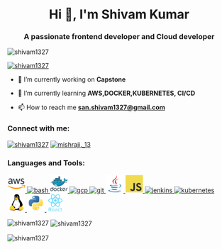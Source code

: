 <h1 align="center">Hi 👋, I'm Shivam Kumar</h1>
<h3 align="center">A passionate frontend developer and Cloud developer</h3>

<p align="left"> <img src="https://komarev.com/ghpvc/?username=shivam1327&label=Profile%20views&color=0e75b6&style=flat" alt="shivam1327" /> </p>

<p align="left"> <a href="https://github.com/ryo-ma/github-profile-trophy"><img src="https://github-profile-trophy.vercel.app/?username=shivam1327" alt="shivam1327" /></a> </p>

- 🔭 I’m currently working on **Capstone**

- 🌱 I’m currently learning **AWS,DOCKER,KUBERNETES, CI/CD**

- 📫 How to reach me **san.shivam1327@gmail.com**

<h3 align="left">Connect with me:</h3>
<p align="left">
<a href="https://www.linkedin.com/in/shivamkr1327/" target="blank"><img align="center" alt="shivam1327" height="30" width="40" rc="https://raw.githubusercontent.com/rahuldkjain/github-profile-readme-generator/master/src/images/icons/Social/linked-in-alt.svg" /></a>
<a href="https://instagram.com/mishraji._13" target="blank"><img align="center" alt="mishraji._13" height="30" width="40" rc="https://raw.githubusercontent.com/rahuldkjain/github-profile-readme-generator/master/src/images/icons/Social/linked-in-alt.svg"/></a>
</p>

<h3 align="left">Languages and Tools:</h3>
<p align="left"> <a href="https://aws.amazon.com" target="_blank" rel="noreferrer"> <img src="https://raw.githubusercontent.com/devicons/devicon/master/icons/amazonwebservices/amazonwebservices-original-wordmark.svg" alt="aws" width="40" height="40"/> </a> <a href="https://www.gnu.org/software/bash/" target="_blank" rel="noreferrer"> <img src="https://www.vectorlogo.zone/logos/gnu_bash/gnu_bash-icon.svg" alt="bash" width="40" height="40"/> </a> <a href="https://www.docker.com/" target="_blank" rel="noreferrer"> <img src="https://raw.githubusercontent.com/devicons/devicon/master/icons/docker/docker-original-wordmark.svg" alt="docker" width="40" height="40"/> </a> <a href="https://cloud.google.com" target="_blank" rel="noreferrer"> <img src="https://www.vectorlogo.zone/logos/google_cloud/google_cloud-icon.svg" alt="gcp" width="40" height="40"/> </a> <a href="https://git-scm.com/" target="_blank" rel="noreferrer"> <img src="https://www.vectorlogo.zone/logos/git-scm/git-scm-icon.svg" alt="git" width="40" height="40"/> </a> <a href="https://www.java.com" target="_blank" rel="noreferrer"> <img src="https://raw.githubusercontent.com/devicons/devicon/master/icons/java/java-original.svg" alt="java" width="40" height="40"/> </a> <a href="https://developer.mozilla.org/en-US/docs/Web/JavaScript" target="_blank" rel="noreferrer"> <img src="https://raw.githubusercontent.com/devicons/devicon/master/icons/javascript/javascript-original.svg" alt="javascript" width="40" height="40"/> </a> <a href="https://www.jenkins.io" target="_blank" rel="noreferrer"> <img src="https://www.vectorlogo.zone/logos/jenkins/jenkins-icon.svg" alt="jenkins" width="40" height="40"/> </a> <a href="https://kubernetes.io" target="_blank" rel="noreferrer"> <img src="https://www.vectorlogo.zone/logos/kubernetes/kubernetes-icon.svg" alt="kubernetes" width="40" height="40"/> </a> <a href="https://www.linux.org/" target="_blank" rel="noreferrer"> <img src="https://raw.githubusercontent.com/devicons/devicon/master/icons/linux/linux-original.svg" alt="linux" width="40" height="40"/> </a> <a href="https://www.python.org" target="_blank" rel="noreferrer"> <img src="https://raw.githubusercontent.com/devicons/devicon/master/icons/python/python-original.svg" alt="python" width="40" height="40"/> </a> <a href="https://reactjs.org/" target="_blank" rel="noreferrer"> <img src="https://raw.githubusercontent.com/devicons/devicon/master/icons/react/react-original-wordmark.svg" alt="react" width="40" height="40"/> </a> </p>

<p><img align="left" src="https://github-readme-stats.vercel.app/api/top-langs?username=shivam1327&show_icons=true&locale=en&layout=compact" alt="shivam1327" /></p>

<p>&nbsp;<img align="center" src="https://github-readme-stats.vercel.app/api?username=shivam1327&show_icons=true&locale=en" alt="shivam1327" /></p>

<p><img align="center" src="https://github-readme-streak-stats.herokuapp.com/?user=shivam1327&" alt="shivam1327" /></p>


